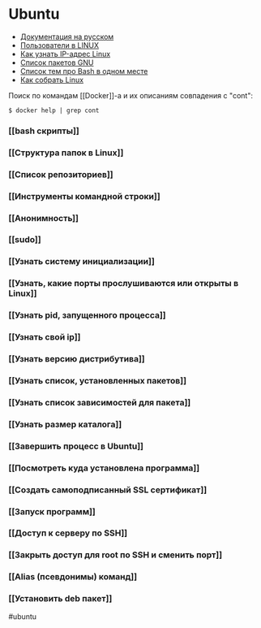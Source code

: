 # Ubuntu
- [Документация на русском](https://help.ubuntu.ru/wiki/%D1%81%D0%B8%D1%81%D1%82%D0%B5%D0%BC%D0%B0)
- [Пользователи в LINUX](https://techlist.top/linux-users-types-of-users/)
- [Как узнать IP-адрес Linux](https://losst.ru/kak-uznat-ip-adres-linux)
- [Список пакетов GNU](https://www.gnu.org/software/software.html#allgnupkgs)
- [Список тем про Bash в одном месте](https://github.com/jlevy/the-art-of-command-line/blob/master/README-ru.md)
- [Как собрать Linux](https://habr.com/ru/company/ruvds/blog/702570/)


Поиск по командам [[Docker]]-a и их описаниям совпадения с "cont":
```
$ docker help | grep cont
```

### [[bash скрипты]]
### [[Структура папок в Linux]]
### [[Список репозиториев]]
### [[Инструменты командной строки]]
### [[Анонимность]]
### [[sudo]]
### [[Узнать систему инициализации]]
### [[Узнать, какие порты прослушиваются или открыты в Linux]]
### [[Узнать pid, запущенного процесса]]
### [[Узнать свой ip]]
### [[Узнать версию дистрибутива]]
### [[Узнать список, установленных пакетов]]
### [[Узнать список зависимостей для пакета]]
### [[Узнать размер каталога]]
### [[Завершить процесс в Ubuntu]]
### [[Посмотреть куда установлена программа]]
### [[Создать самоподписанный SSL сертификат]]
### [[Запуск программ]]
### [[Доступ к серверу по SSH]]

### [[Закрыть доступ для root по SSH и сменить порт]]
### [[Alias (псевдонимы) команд]]

### [[Установить deb пакет]]

#ubuntu